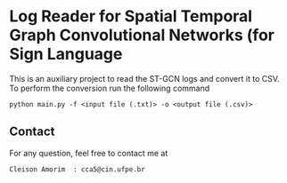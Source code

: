 # Log Reader for Spatial Temporal Graph Convolutional Networks (for Sign Language 

This is an auxiliary project to read the ST-GCN logs and convert it to CSV. To perform the conversion run the following command

```
python main.py -f <input file (.txt)> -o <output file (.csv)>
```

## Contact
For any question, feel free to contact me at
```
Cleison Amorim  : cca5@cin.ufpe.br
```
